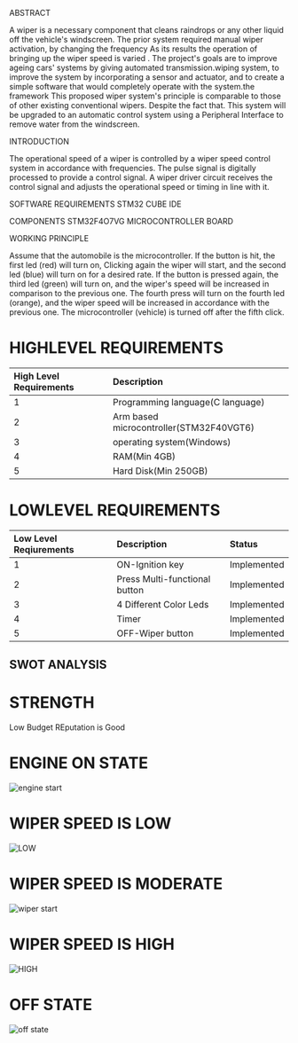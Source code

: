 ABSTRACT

A wiper is a necessary component that cleans raindrops or any other liquid off the vehicle's windscreen. The prior system required manual wiper activation,
by changing the frequency As its results the operation of bringing up the wiper speed is varied . The project's goals are to improve ageing cars' systems 
by giving automated transmission.wiping system, to improve the system by incorporating a sensor and actuator, and to create a simple software that would
completely operate with the system.the framework This proposed wiper system's principle is comparable to those of other existing conventional wipers. 
Despite the fact that. This system will be upgraded to an automatic control system using a Peripheral Interface to remove water from the windscreen.

INTRODUCTION

The operational speed of a wiper is controlled by a wiper speed control system in accordance with frequencies. The pulse signal is digitally processed
to provide a control signal. A wiper driver circuit receives the control signal and adjusts the operational speed or timing in line with it.

SOFTWARE REQUIREMENTS
STM32 CUBE IDE

COMPONENTS
STM32F4O7VG MICROCONTROLLER BOARD

WORKING PRINCIPLE

Assume that the automobile is the microcontroller. If the button is hit, the first led (red) will turn on, Clicking again  the wiper will start,
and the second led (blue) will turn on for a desired rate. If the button is pressed again, the third led (green) will turn on, and the wiper's 
speed will be increased in comparison to the previous one. The fourth press will turn on the fourth led (orange), and the wiper speed will be 
increased in accordance with the previous one. The microcontroller (vehicle) is turned off after the fifth click.

# HIGHLEVEL REQUIREMENTS 

|High Level Requirements|Description|
|:------|:---------|
|1|Programming language(C language)|
|2|Arm based microcontroller(STM32F40VGT6)|
|3|operating system(Windows)|
|4|RAM(Min 4GB)|
|5|Hard Disk(Min 250GB)|

# LOWLEVEL REQUIREMENTS

|Low Level Reqiurements|Description|Status|
|:-----|:--------|:---|
|1|ON-Ignition key|Implemented|
|2|Press Multi-functional button|Implemented|
|3|4 Different Color Leds|Implemented|
|4|Timer|Implemented|
|5|OFF-Wiper button|Implemented| 

  ## SWOT ANALYSIS
 # STRENGTH
 Low Budget
REputation is Good


#  ENGINE ON STATE
![engine start](https://user-images.githubusercontent.com/74193913/168195223-4ffe543a-e10e-4558-8f71-7fb72f42b8bf.png)
# WIPER SPEED IS LOW
![LOW](https://user-images.githubusercontent.com/74193913/168207426-c329cffd-af87-42a0-bc8b-d875a0c1e922.png)
# WIPER SPEED IS MODERATE
![wiper start](https://user-images.githubusercontent.com/74193913/168195256-babaf133-6f22-4961-be93-fd78d63f2ae4.png)
# WIPER SPEED IS HIGH
![HIGH](https://user-images.githubusercontent.com/74193913/168426068-a835f8a7-460b-4e64-b2c1-6bf446e055a7.png)
# OFF STATE
![off state](https://user-images.githubusercontent.com/74193913/168195291-cc56a05a-6c2d-46f8-842a-e36059586f07.png)


